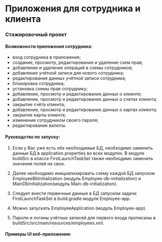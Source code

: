 # Приложения для сотрудника и клиента
### Стажировочный проект

#### Возможности приложения сотрудника:
* вход сотрудника в приложение;
* создание, просмотр, редактирование и удаление схем прав;
* добавление и удаление операций в схемы сотрудников;
* добавление учётной записи для нового сотрудника;
* редактирование данных учётной записи сотрудника;
* блокировка сотрудника;
* установка схемы прав сотруднику;
* добавление, просмотр и редактирование данных о клиенте;
* добавление, просмотр и редактирование данных о счетах клиента;
* закрытие счёта клиента;
* добавление, просмотр и редактирование данных о картах клиента;
* закрытие карты клиента;
* изменение сотрудником своего пароля;
* редактирование валюты.
  
#### Руководство по запуску:
1. Если у Вас уже есть обе необходимые БД, необходимо заменить данные БД в application.properties во всех модулях. В модуле buildSrc в классе FirstLaunchTaskSet также необходимо заменить значения полей на свои.  

2. Далее необходимо инициализировать схему каждой БД запуском EmployeeВbInitialization (модуль Employee-db-initialization) и MainDbInitialization(модуль Main-db-initialization). 

3. Следует внести первичные данные в БД запуском задачи FirstLaunchTaskSet в build.gradle модуля Employee-app.  

4. Можно запускать EmployeeApplication (модуль Employee-app).  

5. Пароли и логины учётных записей для первого входа прописаны в buildSrc/src/main/resources/employees.xml.  

#### Примеры UI веб-приложения:
